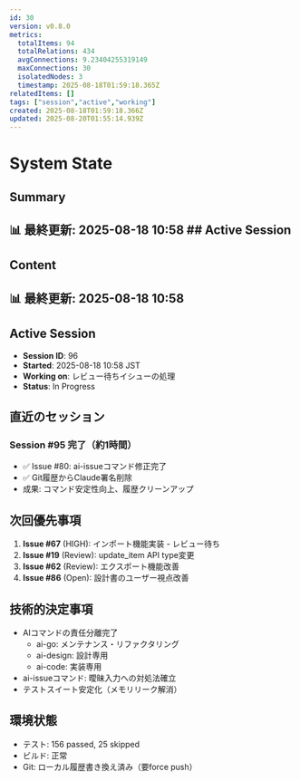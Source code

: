 ```yaml
---
id: 30
version: v0.8.0
metrics:
  totalItems: 94
  totalRelations: 434
  avgConnections: 9.23404255319149
  maxConnections: 30
  isolatedNodes: 3
  timestamp: 2025-08-18T01:59:18.365Z
relatedItems: []
tags: ["session","active","working"]
created: 2025-08-18T01:59:18.366Z
updated: 2025-08-20T01:55:14.939Z
---
```


# System State

## Summary

## 📊 最終更新: 2025-08-18 10:58  ## Active Session

## Content

## 📊 最終更新: 2025-08-18 10:58

## Active Session
- **Session ID**: 96
- **Started**: 2025-08-18 10:58 JST
- **Working on**: レビュー待ちイシューの処理
- **Status**: In Progress

## 直近のセッション
### Session #95 完了（約1時間）
- ✅ Issue #80: ai-issueコマンド修正完了
- ✅ Git履歴からClaude署名削除
- 成果: コマンド安定性向上、履歴クリーンアップ

## 次回優先事項
1. **Issue #67** (HIGH): インポート機能実装 - レビュー待ち
2. **Issue #19** (Review): update_item API type変更
3. **Issue #62** (Review): エクスポート機能改善
4. **Issue #86** (Open): 設計書のユーザー視点改善

## 技術的決定事項
- AIコマンドの責任分離完了
  - ai-go: メンテナンス・リファクタリング
  - ai-design: 設計専用
  - ai-code: 実装専用
- ai-issueコマンド: 曖昧入力への対処法確立
- テストスイート安定化（メモリリーク解消）

## 環境状態
- テスト: 156 passed, 25 skipped
- ビルド: 正常
- Git: ローカル履歴書き換え済み（要force push）

